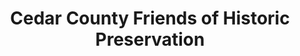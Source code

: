 ---
layout: repo
title: "Cedar County Friends of Historic Preservation"
id: 12449
permalink: repos/12449/
---